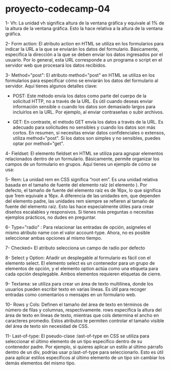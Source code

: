 # proyecto-codecamp-04

1- Vh: La unidad vh significa altura de la ventana gráfica y equivale al 1% de la altura de la ventana gráfica. Esto la hace relativa a la altura de la ventana gráfica.

2- Form action: El atributo action en HTML se utiliza en los formularios para indicar la URL a la que se enviarán los datos del formulario. Básicamente, especifica la dirección a la que se deben enviar los datos ingresados por el usuario. Por lo general, esta URL corresponde a un programa o script en el servidor web que procesará los datos recibidos.

3- Method="post": El atributo method="post" en HTML se utiliza en los formularios para especificar cómo se enviarán los datos del formulario al servidor. Aquí tienes algunos detalles clave:

* POST: Este método envía los datos como parte del cuerpo de la solicitud HTTP, no a través de la URL. Es útil cuando deseas enviar información sensible o cuando los datos son demasiado largos para incluirlos en la URL. Por ejemplo, al enviar contraseñas o subir archivos.

* GET: En contraste, el método GET envía los datos a través de la URL. Es adecuado para solicitudes no sensibles y cuando los datos son más cortos.
En resumen, si necesitas enviar datos confidenciales o extensos, utiliza method="post". Si los datos son simples y no sensibles, puedes optar por method="get". 

4- Fieldset: El elemento fieldset en HTML se utiliza para agrupar elementos relacionados dentro de un formulario. Básicamente, permite organizar los campos de un formulario en grupos. Aquí tienes un ejemplo de cómo se usa:

5- Rem: La unidad rem en CSS significa “root em”. Es una unidad relativa basada en el tamaño de fuente del elemento raíz (el elemento <html>). Por defecto, el tamaño de fuente del elemento raíz es de 16px, lo que significa que 1rem equivale a 16px. A diferencia de las unidades em, que dependen del elemento padre, las unidades rem siempre se refieren al tamaño de fuente del elemento raíz. Esto las hace especialmente útiles para crear diseños escalables y responsivos. Si tienes más preguntas o necesitas ejemplos prácticos, no dudes en preguntar. 

6- Type="radio" : Para relacionar las entradas de opción, asígneles el mismo atributo name con el valor account-type. Ahora, no es posible seleccionar ambas opciones al mismo tiempo.

7- Checked= El atributo selecciona un campo de radio por defecto

8- Select y Option: Añadir un desplegable al formulario es fácil con el elemento select. El elemento select es un contenedor para un grupo de elementos de opción, y el elemento option actúa como una etiqueta para cada opción desplegable. Ambos elementos requieren etiquetas de cierre.

9- Textarea: se utiliza para crear un área de texto multilínea, donde los usuarios pueden escribir texto en varias líneas. Es útil para recoger entradas como comentarios o mensajes en un formulario web.

10- Rows y Cols: Definen el tamaño del área de texto en términos de número de filas y columnas, respectivamente. rows especifica la altura del área de texto en líneas de texto, mientras que cols determina el ancho en caracteres promedio. Estos atributos te permiten controlar el tamaño visible del área de texto sin necesidad de CSS.

11- Last-of-type: El pseudo-clase :last-of-type en CSS se utiliza para seleccionar el último elemento de un tipo específico dentro de su contenedor padre. Por ejemplo, si quieres aplicar un estilo al último párrafo dentro de un div, podrías usar p:last-of-type para seleccionarlo. Esto es útil para aplicar estilos específicos al último elemento de un tipo sin cambiar los demás elementos del mismo tipo.